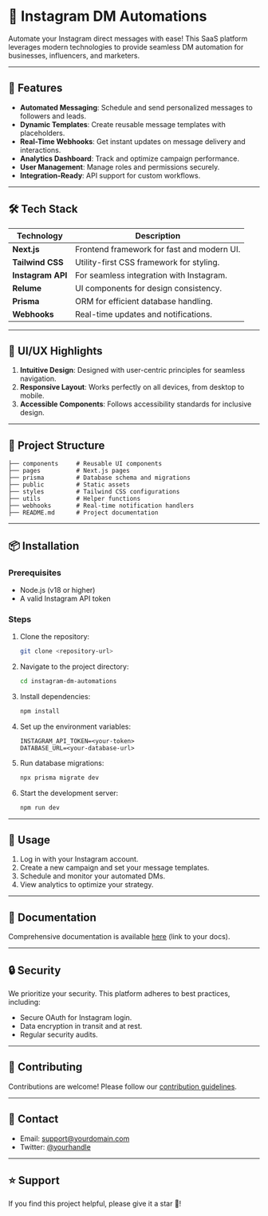 # 📩 **Instagram DM Automations**

Automate your Instagram direct messages with ease! This SaaS platform leverages modern technologies to provide seamless DM automation for businesses, influencers, and marketers.

---

## 🚀 **Features**

- **Automated Messaging**: Schedule and send personalized messages to followers and leads.
- **Dynamic Templates**: Create reusable message templates with placeholders.
- **Real-Time Webhooks**: Get instant updates on message delivery and interactions.
- **Analytics Dashboard**: Track and optimize campaign performance.
- **User Management**: Manage roles and permissions securely.
- **Integration-Ready**: API support for custom workflows.

---

## 🛠 **Tech Stack**

| Technology        | Description                                |
| ----------------- | ------------------------------------------ |
| **Next.js**       | Frontend framework for fast and modern UI. |
| **Tailwind CSS**  | Utility-first CSS framework for styling.   |
| **Instagram API** | For seamless integration with Instagram.   |
| **Relume**        | UI components for design consistency.      |
| **Prisma**        | ORM for efficient database handling.       |
| **Webhooks**      | Real-time updates and notifications.       |

---

## 🎨 **UI/UX Highlights**

1. **Intuitive Design**: Designed with user-centric principles for seamless navigation.
2. **Responsive Layout**: Works perfectly on all devices, from desktop to mobile.
3. **Accessible Components**: Follows accessibility standards for inclusive design.

---

## 📂 **Project Structure**

```plaintext
├── components     # Reusable UI components
├── pages          # Next.js pages
├── prisma         # Database schema and migrations
├── public         # Static assets
├── styles         # Tailwind CSS configurations
├── utils          # Helper functions
├── webhooks       # Real-time notification handlers
├── README.md      # Project documentation
```

---

## 📦 **Installation**

### Prerequisites

- Node.js (v18 or higher)
- A valid Instagram API token

### Steps

1. Clone the repository:

   ```bash
   git clone <repository-url>
   ```

2. Navigate to the project directory:

   ```bash
   cd instagram-dm-automations
   ```

3. Install dependencies:

   ```bash
   npm install
   ```

4. Set up the environment variables:

   ```plaintext
   INSTAGRAM_API_TOKEN=<your-token>
   DATABASE_URL=<your-database-url>
   ```

5. Run database migrations:

   ```bash
   npx prisma migrate dev
   ```

6. Start the development server:
   ```bash
   npm run dev
   ```

---

## 🧩 **Usage**

1. Log in with your Instagram account.
2. Create a new campaign and set your message templates.
3. Schedule and monitor your automated DMs.
4. View analytics to optimize your strategy.

---

## 📖 **Documentation**

Comprehensive documentation is available [here](#) (link to your docs).

---

## 🔒 **Security**

We prioritize your security. This platform adheres to best practices, including:

- Secure OAuth for Instagram login.
- Data encryption in transit and at rest.
- Regular security audits.

---

## 🤝 **Contributing**

Contributions are welcome! Please follow our [contribution guidelines](CONTRIBUTING.md).

---

## 📧 **Contact**

- Email: support@yourdomain.com
- Twitter: [@yourhandle](https://twitter.com/yourhandle)

---

## ⭐ **Support**

If you find this project helpful, please give it a star 🌟!
